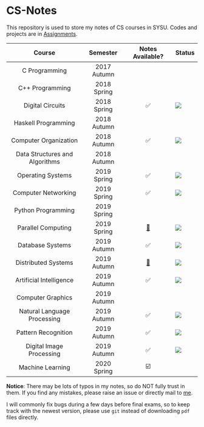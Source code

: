 
# CS-Notes

This repository is used to store my notes of CS courses in SYSU.
Codes and projects are in [Assignments](https://github.com/chhzh123/Assignments).

| Course                | Semester    | Notes Available?   | Status |
| :---:                 | :---:       | :---:              | :---   |
| C Programming         | 2017 Autumn |                    |        |
| C++ Programming       | 2018 Spring |                    |  |
| Digital Circuits      | 2018 Spring | :white_check_mark: | ![](https://img.shields.io/badge/-done-green)       |
| Haskell Programming   | 2018 Autumn |                    |        |
| Computer Organization | 2018 Autumn | :white_check_mark: | ![](https://img.shields.io/badge/-done-green)       |
| Data Structures and Algorithms | 2018 Autumn |           |        |
| Operating Systems     | 2019 Spring | :white_check_mark: | ![](https://img.shields.io/badge/-done-green)       |
| Computer Networking   | 2019 Spring | :white_check_mark: | ![](https://img.shields.io/badge/-done-green)       |
| Python Programming    | 2019 Spring |                    |        |
| Parallel Computing    | 2019 Spring |  [:page_facing_up:](https://chhzh123.github.io/summary/parallel-computing/) | ![](https://img.shields.io/badge/-done-green)       |
| Database Systems      | 2019 Autumn | :white_check_mark: | ![](https://img.shields.io/badge/-done-green)       |
| Distributed Systems   | 2019 Autumn |  [:page_facing_up:](https://chhzh123.github.io/summary/distributed-systems/) | ![](https://img.shields.io/badge/-working-red)       |
| Artificial Intelligence | 2019 Autumn | :white_check_mark: | ![](https://img.shields.io/badge/-done-green)       |
| Computer Graphics     | 2019 Autumn |  |        |
| Natural Language Processing | 2019 Autumn | :white_check_mark: | ![](https://img.shields.io/badge/-working-red)       |
| Pattern Recognition   | 2019 Autumn | :white_check_mark: | ![](https://img.shields.io/badge/-done-green) |
| Digital Image Processing | 2019 Autumn | :white_check_mark: | ![](https://img.shields.io/badge/-done-green)       |
| Machine Learning      | 2020 Spring | :ballot_box_with_check: |        |

**Notice**: There may be lots of typos in my notes, so do NOT fully trust in them. If you find any mistakes, please raise an issue or directly mail to [me](mailto:chenhzh37@mail2.sysu.edu.cn).

I will commonly fix bugs during a few days before final exams, so to keep track with the newest version, please use `git` instead of downloading `pdf` files directly.